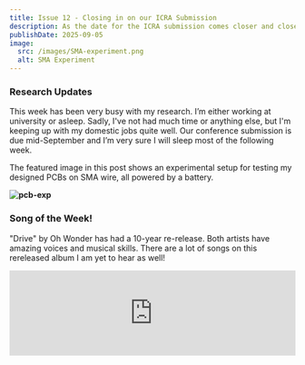 ```yaml
---
title: Issue 12 - Closing in on our ICRA Submission
description: As the date for the ICRA submission comes closer and closer, my working days have been getting a lot longer and more difficult. 
publishDate: 2025-09-05
image:
  src: /images/SMA-experiment.png
  alt: SMA Experiment
---
```


### Research Updates
This week has been very busy with my research. I’m either working at university or asleep. Sadly, I've not had much time or anything else, but I'm keeping up with my domestic jobs quite well. Our conference submission is due mid-September and I’m very sure I will sleep most of the following week.

The featured image in this post shows an experimental setup for testing my designed PCBs on SMA wire, all powered by a battery.

**![pcb-exp](/images/SMA-experiment.png)**

### Song of the Week!

"Drive" by Oh Wonder has had a 10-year re-release. Both artists have amazing voices and musical skills. There are a lot of songs on this rereleased album I am yet to hear as well!

<iframe allow="autoplay *; encrypted-media *;" frameborder="0" height="150" style="width:100%;max-width:660px;overflow:hidden;background:transparent;" sandbox="allow-forms allow-popups allow-same-origin allow-scripts allow-storage-access-by-user-activation allow-top-navigation-by-user-activation" src="https://embed.music.apple.com/nz/album/drive-10-years-on/1829716287?i=1829716593"></iframe>